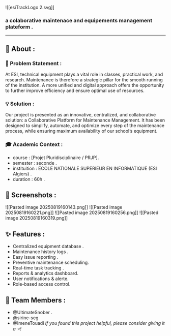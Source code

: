 
![[esiTrackLogo 2.svg]]

### a colaborative maintenace and equipements management plateform .
- -  - 
## 🎯 About : 

### 🎪 Problem Statement :
At ESI, technical equipment plays a vital role in classes, practical work, and research. Maintenance is therefore a strategic pillar for the smooth running of the institution. A more unified and digital approach offers the opportunity to further improve efficiency and ensure optimal use of resources.
### 💡 Solution :
Our project is presented as an innovative, centralized, and collaborative solution: a Collaborative Platform for Maintenance Management. It has been designed to simplify, automate, and optimize every step of the maintenance process, while ensuring maximum availability of our school’s equipment.
### 🎓 Academic Context :
* course : [Projet Pluridisciplinaire / PRJP].
* semester : seconde .
* instituition : ECOLE NATIONALE SUPERIEUR EN INFORMATIQUE (ESI Algiers) .
* duration : 60h .
## 📸 Screenshots :

![[Pasted image 20250819160143.png]]
![[Pasted image 20250819160221.png]]
![[Pasted image 20250819160256.png]]
![[Pasted image 20250819160319.png]]
## ✨ Features :
- Centralized equipment database .
- Maintenance history logs .
- Easy issue reporting . 
- Preventive maintenance scheduling. 
- Real-time task tracking . 
- Reports & analytics dashboard.
- User notifications & alerte.
- Role-based access control.
## 👥 Team Members :
* @UltimateSnober .
* @sirine-seg
* @ImeneTouadi
_If you found this project helpful, please consider giving it a ⭐!_


